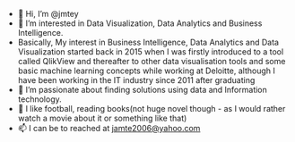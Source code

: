 - 👋 Hi, I’m @jmtey
- 👀 I’m interested in Data Visualization, Data Analytics and Business Intelligence. 
-  Basically, My interest in Business Intelligence, Data Analytics and Data Visualization started back in 2015 when I was firstly introduced to a tool called QlikView
and thereafter to other data visualisation tools and some basic machine learning concepts while working at Deloitte, although I have been working in the IT industry since 2011 after graduating
- 🌱 I’m passionate about finding solutions using data and Information technology.
- 💞️ I like football, reading books(not huge novel though - as I would rather watch a movie about it or something like that)
- 📫 I can be to reached at jamte2006@yahoo.com

<!---
jmtey/jmtey is a ✨ special ✨ repository because its `README.md` (this file) appears on your GitHub profile.
You can click the Preview link to take a look at your changes.
--->
